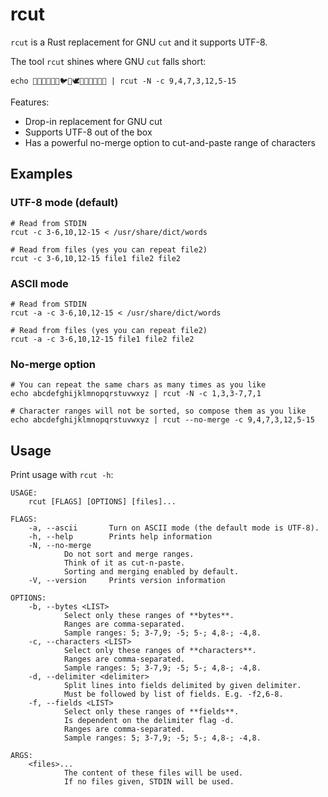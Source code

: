 # rcut

`rcut` is a Rust replacement for GNU `cut` and it supports UTF-8.

The tool `rcut` shines where GNU `cut` falls short:

```
echo 🦃🐔🐓🐣🐤🐥🐦🐧🕊🦅🦆🦢🦉🦚🦜 | rcut -N -c 9,4,7,3,12,5-15
```

Features:

* Drop-in replacement for GNU cut
* Supports UTF-8 out of the box
* Has a powerful no-merge option to cut-and-paste range of characters

## Examples

### UTF-8 mode (default)

```
# Read from STDIN
rcut -c 3-6,10,12-15 < /usr/share/dict/words

# Read from files (yes you can repeat file2)
rcut -c 3-6,10,12-15 file1 file2 file2
```

### ASCII mode

```
# Read from STDIN
rcut -a -c 3-6,10,12-15 < /usr/share/dict/words

# Read from files (yes you can repeat file2)
rcut -a -c 3-6,10,12-15 file1 file2 file2
```

### No-merge option

```
# You can repeat the same chars as many times as you like
echo abcdefghijklmnopqrstuvwxyz | rcut -N -c 1,3,3-7,7,1

# Character ranges will not be sorted, so compose them as you like
echo abcdefghijklmnopqrstuvwxyz | rcut --no-merge -c 9,4,7,3,12,5-15
```

## Usage

Print usage with `rcut -h`:

```
USAGE:
    rcut [FLAGS] [OPTIONS] [files]...

FLAGS:
    -a, --ascii       Turn on ASCII mode (the default mode is UTF-8).
    -h, --help        Prints help information
    -N, --no-merge
            Do not sort and merge ranges.
            Think of it as cut-n-paste.
            Sorting and merging enabled by default.
    -V, --version     Prints version information

OPTIONS:
    -b, --bytes <LIST>
            Select only these ranges of **bytes**.
            Ranges are comma-separated.
            Sample ranges: 5; 3-7,9; -5; 5-; 4,8-; -4,8.
    -c, --characters <LIST>
            Select only these ranges of **characters**.
            Ranges are comma-separated.
            Sample ranges: 5; 3-7,9; -5; 5-; 4,8-; -4,8.
    -d, --delimiter <delimiter>
            Split lines into fields delimited by given delimiter.
            Must be followed by list of fields. E.g. -f2,6-8.
    -f, --fields <LIST>
            Select only these ranges of **fields**.
            Is dependent on the delimiter flag -d.
            Ranges are comma-separated.
            Sample ranges: 5; 3-7,9; -5; 5-; 4,8-; -4,8.

ARGS:
    <files>...
            The content of these files will be used.
            If no files given, STDIN will be used.
```
